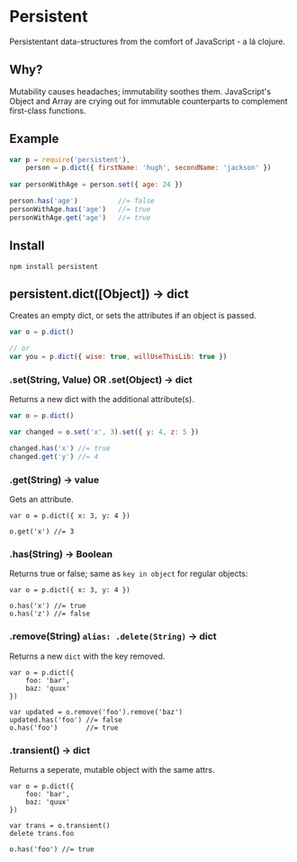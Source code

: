 # Persistent

Persistentant data-structures from the comfort of JavaScript - a lá clojure.

## Why?

Mutability causes headaches; immutability soothes them.  JavaScript's Object and Array are crying out for immutable counterparts to complement first-class functions.

## Example

```javascript
var p = require('persistent'),
    person = p.dict({ firstName: 'hugh', secondName: 'jackson' })
    
var personWithAge = person.set({ age: 24 })

person.has('age')          //= false
personWithAge.has('age')   //= true
personWithAge.get('age')   //= true
```

## Install

`npm install persistent` 

## persistent.dict([Object]) -> dict

Creates an empty dict, or sets the attributes if an object is passed.

```javascript
var o = p.dict()

// or
var you = p.dict({ wise: true, willUseThisLib: true })
```

### .set(String, Value) OR .set(Object) -> dict

Returns a new dict with the additional attribute(s).

```javascript
var o = p.dict()

var changed = o.set('x', 3).set({ y: 4, z: 5 })

changed.has('x') //= true
changed.get('y') //= 4
```

### .get(String) -> value

Gets an attribute.

``` 
var o = p.dict({ x: 3, y: 4 })

o.get('x') //= 3
```

### .has(String) -> Boolean

Returns true or false; same as `key in object` for regular objects:

```
var o = p.dict({ x: 3, y: 4 })

o.has('x') //= true
o.has('z') //= false
```

### .remove(String) `alias: .delete(String)` -> dict

Returns a new `dict` with the key removed.

```
var o = p.dict({
    foo: 'bar',
    baz: 'quux'
})

var updated = o.remove('foo').remove('baz')
updated.has('foo') //= false
o.has('foo')       //= true
```

### .transient() -> dict

Returns a seperate, mutable object with the same attrs.

```
var o = p.dict({
    foo: 'bar',
    baz: 'quux'
})

var trans = o.transient()
delete trans.foo

o.has('foo') //= true
```
